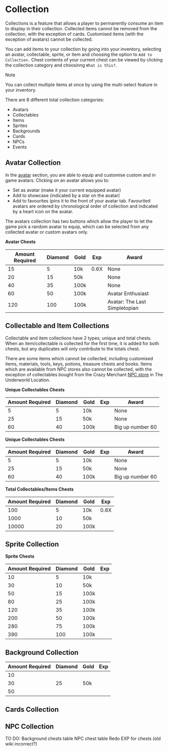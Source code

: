 # Collection  

Collections is a feature that allows a player to permanently consume an item to display in their collection. Collected items cannot be removed from the collection, with the exception of cards. Customised items (with the exception of avatars) cannot be collected.

You can add items to your collection by going into your inventory, selecting an avatar, collectable, sprite, or item and choosing the option to `Add to Collection.` Chest contents of your current chest can be viewed by clicking the collection category and choosinng `What is this?`.

> [!NOTE]
> You can collect multiple items at once by using the multi-select feature in your inventory. 

There are 8 different total collection categories:
- Avatars
- Collectables
- Items
- Sprites
- Backgrounds
- Cards
- NPCs
- Events

## Avatar Collection  

In the [avatar][1] section, you are able to equip and customise custom and in game avatars. Clicking on an avatar allows you to:
- Set as avatar (make it your current equipped avatar)
- Add to showcase (indicated by a star on the avatar)
- Add to favourites (pins it to the front of your avatar tab. Favourited avatars are ordered by chronological order of collection and indicated by a heart icon on the avatar.

The avatars collection has two buttons which allow the player to let the game pick a random avatar to equip, which can be selected from any collected avatar or custom avatars only.

**Avatar Chests**

<div class="table-container">

| Amount Required | Diamond | Gold  | Exp  | Award                          |  
| ------ | -------- | ----- | ---- | ------------------------------ |  
| 15     | 5        | 10k   | 0.6X  | None                           |  
| 20     | 15       | 50k   |   | None                           |  
| 40     | 35       | 100k  |   | None                           |  
| 60     | 50       | 100k  |   | Avatar Enthusiast              |  
| 120    | 100      | 100k  |   | Avatar: The Last Simpletopian  |  

</div>

## Collectable and Item Collections  
Collectable and item collections have 2 types; unique and total chests. When an item/collectable is collected for the first time, it is added for both chests, but any duplicates will only contribute to the totals chest. 

There are some items which cannot be collected, including customised items, materials, tools, keys, potions, treasure chests and books. Items which are available from NPC stores also cannot be collected, with the exception of collectables bought from the Crazy Merchant [NPC store][2] in The Underworld Location.

**Unique Collectables Chests**
<div class="table-container">

| Amount Required | Diamond | Gold  | Exp  | Award              |  
| ------ | -------- | ----- | ---- | ------------------ |  
| 5      | 5        | 10k   |   | None               |  
| 25     | 15       | 50k   |   | None               |  
| 60     | 40       | 100k  |   | Big up number 60   |  

**Unique Collectables Chests**
<div class="table-container">

| Amount Required | Diamond | Gold  | Exp  | Award              |  
| ------ | -------- | ----- | ---- | ------------------ |  
| 5      | 5        | 10k   |   | None               |  
| 25     | 15       | 50k   |   | None               |  
| 60     | 40       | 100k  |   | Big up number 60   |  


**Total Collectables/Items Chests**
<div class="table-container">

| Amount Required | Diamond | Gold  | Exp  |  
| ------ | -------- | ----- | ---- |  
| 100    | 5        | 10k   | 0.8X  |  
| 1000   | 10       | 50k   |   |  
| 10000  | 20       | 100k  |   |  

</div>

</div>

## Sprite Collection  
**Sprite Chests**
<div class="table-container">

| Amount Required | Diamond | Gold  | Exp  |  
| ------ | -------- | ----- | ---- |  
| 10     | 5        | 10k   |   |  
| 30     | 10       | 50k   |      |  
| 50     | 15       | 100k  |      |  
| 80     | 25       | 100k  |      |  
| 120    | 35       | 100k  |      |  
| 200    | 50       | 100k  |      |  
| 280    | 75       | 100k  |      |  
| 390    | 100      | 100k  |      |  

</div>

## Background Collection
<div class="table-container">

| Amount Required | Diamond | Gold  | Exp  |  
| ------ | -------- | ----- | ---- |  
| 10     |          |      |     |  
| 30     | 25      | 50k   |      |  
| 50     |        |   |      |  

## Cards Collection

## NPC Collection 
[1]:/character/avatar
[2]:/economy-and-trading/item-shop

TO DO:
Background chests table
NPC chest table
Redo EXP for chests (old wiki incorrect?)

